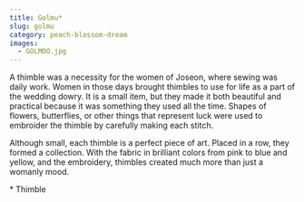 ```yaml
---
title: Golmu*
slug: golmu
category: peach-blossom-dream
images:
  - GOLMOO.jpg
---
```


A thimble was a necessity for the women of Joseon, where sewing was daily work. Women in those days brought thimbles to use for life as a part of the wedding dowry. It is a small item, but they made it both beautiful and practical because it was something they used all the time. Shapes of flowers, butterflies, or other things that represent luck were used to embroider the thimble by carefully making each stitch.

Although small, each thimble is a perfect piece of art. Placed in a row, they formed a collection. With the fabric in brilliant colors from pink to blue and yellow, and the embroidery, thimbles created much more than just a womanly mood.

&#x2A; Thimble

